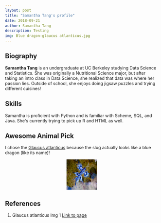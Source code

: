 ```yaml
---
layout: post
title: "Samantha Tang's profile"
date: 2018-09-21
author: Samantha Tang
description: Testing
img: Blue dragon-glaucus atlanticus.jpg
---
```


## Biography 

**Samantha Tang** is an undergraduate at UC Berkeley studying Data Science and Statistics. 
She was originally a Nutritional Science major, but after taking an intro class in Data Science, she realized that data was where her passion lies. Outside of school, she enjoys doing jigsaw puzzles and trying different cuisines!

## Skills

Samantha is proficient with Python and is familiar with Scheme, SQL, and Java. She's currently trying to pick up R and HTML as well. 

## Awesome Animal Pick

I chose the [Glaucus atlanticus](https://en.wikipedia.org/wiki/Glaucus_atlanticus) because the slug actually looks like a blue dragon (like its name)! 

<center><p><img src="../assets/img/Blue_dragon-glaucus_atlanticus.jpg" width="100" height="100" alt=""></p></center>

 
## References

1. Glaucus atlanticus Img 1 [Link to page](https://en.wikipedia.org/wiki/Glaucus_atlanticus#/media/File:Blue_dragon-glaucus_atlanticus_(8599051974).jpg)

